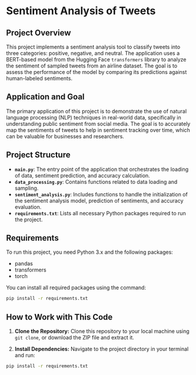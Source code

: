 # Sentiment Analysis of Tweets

## Project Overview
This project implements a sentiment analysis tool to classify tweets into three categories: positive, negative, and neutral. The application uses a BERT-based model from the Hugging Face `transformers` library to analyze the sentiment of sampled tweets from an airline dataset. The goal is to assess the performance of the model by comparing its predictions against human-labeled sentiments.

## Application and Goal
The primary application of this project is to demonstrate the use of natural language processing (NLP) techniques in real-world data, specifically in understanding public sentiment from social media. The goal is to accurately map the sentiments of tweets to help in sentiment tracking over time, which can be valuable for businesses and researchers.

## Project Structure
- **`main.py`**: The entry point of the application that orchestrates the loading of data, sentiment prediction, and accuracy calculation.
- **`data_processing.py`**: Contains functions related to data loading and sampling.
- **`sentiment_analysis.py`**: Includes functions to handle the initialization of the sentiment analysis model, prediction of sentiments, and accuracy evaluation.
- **`requirements.txt`**: Lists all necessary Python packages required to run the project.

## Requirements
To run this project, you need Python 3.x and the following packages:
- pandas
- transformers
- torch

You can install all required packages using the command:
```bash
pip install -r requirements.txt
```

## How to Work with This Code
1. **Clone the Repository:**
   Clone this repository to your local machine using `git clone`, or download the ZIP file and extract it.

2. **Install Dependencies:**
   Navigate to the project directory in your terminal and run:

```bash
pip install -r requirements.txt
```
